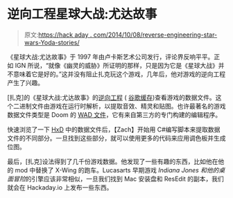 # 逆向工程星球大战:尤达故事

> 原文:[https://hack aday . com/2014/10/08/reverse-engineering-star-wars-Yoda-stories/](https://hackaday.com/2014/10/08/reverse-engineering-star-wars-yoda-stories/)

《星球大战:尤达故事》于 1997 年由卢卡斯艺术公司发行，评论界反响平平。正如 IGN 所说，“就像《幽灵的威胁》所证明的那样，只是因为它是《星球大战》并不意味着它是好的。”这并没有阻止扎克玩这个游戏，几年后，他对游戏的逆向工程产生了兴趣。

[扎克]的《星球大战:尤达故事》的[逆向工程](http://www.zachtronics.com/yoda-stories/) ( [谷歌缓存](http://webcache.googleusercontent.com/search?q=cache:http://www.zachtronics.com/yoda-stories/))查看游戏的数据文件。这个二进制文件由游戏在运行时解析，以提取音效、精灵和贴图。也许最著名的游戏数据文件类型是 Doom 的 [WAD 文件](http://en.wikipedia.org/wiki/Doom_WAD)，它有来自第三方的专门构建的编辑程序。

快速浏览了一下 [HxD](http://mh-nexus.de/en/hxd/) 中的数据文件后，【Zach】开始用 C#编写脚本来提取数据文件的不同部分。一旦找到这些部分，就可以使用更多的代码来应用调色板并生成位图。

最后，[扎克]设法得到了几千份游戏数据。他发现了一些有趣的东西，比如他在他的 mod 中替换了 X-Wing 的跑车。Lucasarts 早期游戏 *Indiana Jones 和他的桌面冒险*的引擎应该非常相似，一旦我们找到 Mac 安装盘和 ResEdit 的副本，我们就会在 Hackaday.io 上发布一些东西。